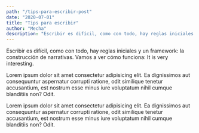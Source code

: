 ```yaml
---
path: "/tips-para-escribir-post"
date: "2020-07-01"
title: "Tips para escribir"
author: "Mecha"
description: "Escribir es difícil, como con todo, hay reglas iniciales y un framework: la construcción de narrativas. Vamos a ver cómo funciona"
---
```


Escribir es difícil, como con todo, hay reglas iniciales y un framework: la construcción de narrativas. Vamos a ver cómo funciona:
It is very interesting.

Lorem ipsum dolor sit amet consectetur adipisicing elit. Ea dignissimos
aut consequuntur aspernatur corrupti ratione, odit similique tenetur
accusantium, est nostrum esse minus iure voluptatum nihil cumque
blanditiis non? Odit.


Lorem ipsum dolor sit amet consectetur adipisicing elit. Ea dignissimos
aut consequuntur aspernatur corrupti ratione, odit similique tenetur
accusantium, est nostrum esse minus iure voluptatum nihil cumque
blanditiis non? Odit.
